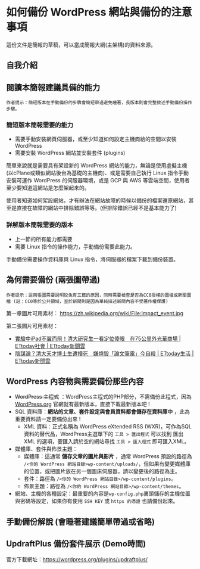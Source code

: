 # 如何備份 WordPress 網站與備份的注意事項

這份文件是簡報的草稿，可以當成簡報大綱(主架構)的資料來源。

## 自我介紹

## 閱讀本簡報建議具備的能力

    作者提示：簡短版本在手動備份的步驟會簡短帶過避免睡著，長版本則會完整敘述手動備份操作步驟。

### 簡短版本簡報需要的能力 
* 需要手動安裝網頁伺服器，或至少知道如何設定主機商給的空間以安裝WordPress
* 需要安裝 WordPress 網站並安裝套件 (plugins)

簡單來說就是需要具有架設新的 WordPress 網站的能力，無論是使用虛擬主機(以cPlane或類似網站後台為基礎的主機商)、或是需要自己執行 Linux 指令手動安裝可運作 WordPress 的伺服器環境，或是 GCP 與 AWS 等雲端空間，使用者至少要知道這網站是怎麼架起來的。

使用者知道如何架設網站，才有辦法在網站故障的時候以備份的檔案還原網站，甚至是直接在故障的網站中排除錯誤等等。(但排除錯誤已經不是基本能力了)

### 詳解版本簡報需要的版本
* 上一節的所有能力都需要
* 需要 Linux 指令的操作能力，手動備份需要此能力。

手動備份需要操作資料庫與 Linux 指令，將伺服器的檔案下載到備份裝置。

## 為何需要備份 (兩張圖帶過)

    作者提示：這兩張圖需要說明狡兔有三窟的原因，同時需要檢查是否為CC0授權的圖檔或新聞圖檔 (註：CC0等於公共領域，至於新聞則是因為單純描述新聞內容不受著作權保護)

第一章圖片可用素材：
https://zh.wikipedia.org/wiki/File:Impact_event.jpg

第二張圖片可用素材：  
* [實驗中iPad不翼而飛！清大研究生一看定位傻眼　在75公里外光華商場 | ETtoday社會 | ETtoday新聞雲](https://www.ettoday.net/news/20191222/1607799.htm)
* [陰謀論？清大天才博士生遭撞死　嫌燒毀「論文筆電」今自殺 | ETtoday生活 | ETtoday新聞雲](https://www.ettoday.net/news/20161015/793872.htm)

## WordPress 內容物與需要備份那些內容
* ~~WordPress 主程式~~ ：WordPress主程式的PHP部分，不需備份此程式，因為 [WordPress.org](https://tw.wordpress.org/download/) 官網就有最新版本，直接下載最新版本吧 ! 
* SQL 資料庫：**網站的文章、套件設定與會員資料都會儲存在資料庫中** ，此為重要資料請一定要備份出來 ! 
    * XML 資料：正式名稱為 WordPress eXtended RSS (WXR)，可作為SQL資料的替代品，WordPress主選單下的 `工具 > 匯出程式` 可以找到 匯出XML 的選項，要匯入請於空的網站尋找 `工具 > 匯入程式` 即可匯入XML。
* 媒體庫、套件與佈景主題：
    * 媒體庫：這通常 **儲存文章的圖片與影片** ，通常 WordPress 預設的路徑為 `/<你的 WordPress 網站目錄>wp-content/uploads/`，但如果有變更媒體庫的位置，或把圖片放在另一個圖床伺服器，請以變更後的路徑為主。
    * 套件：路徑為 `/<你的 WordPress 網站目錄>/wp-content/plugins`。
    * 佈景主題：路徑為 `/<你的 WordPress 網站目錄>/wp-content/themes`。
* 網站、主機的各種設定：最重要的內容是`wp-config.php`裏頭儲存的主機位置與密碼等設定，如果你有使用 `SSH KEY` 或 `https 的憑證` 也請備份起來。

## 手動備份解說 (會睡著建議簡單帶過或省略)

## UpdraftPlus 備份套件展示 (Demo時間)
官方下載網址：https://wordpress.org/plugins/updraftplus/
